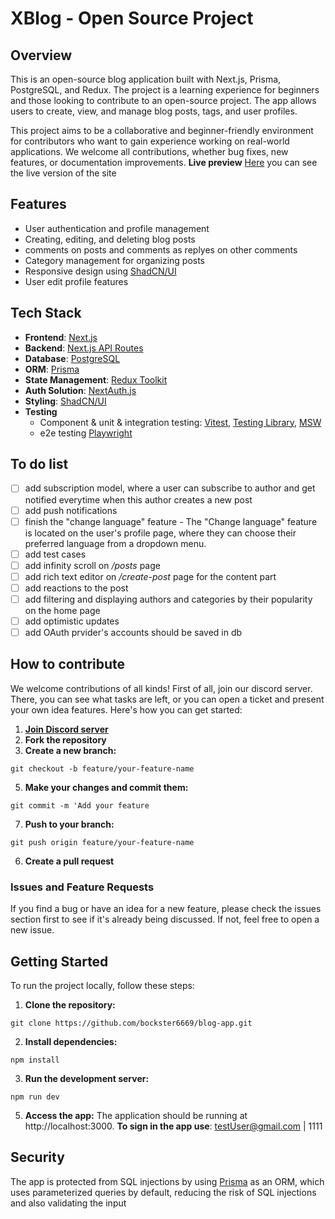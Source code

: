 # XBlog - Open Source Project

## Overview

This is an open-source blog application built with Next.js, Prisma, PostgreSQL, and Redux. The project is a learning experience for beginners and those looking to contribute to an open-source project. The app allows users to create, view, and manage blog posts, tags, and user profiles.

This project aims to be a collaborative and beginner-friendly environment for contributors who want to gain experience working on real-world applications. We welcome all contributions, whether bug fixes, new features, or documentation improvements.
**Live preview** [Here](https://blog-app-bay-one.vercel.app/) you can see the live version of the site

## Features

- User authentication and profile management
- Creating, editing, and deleting blog posts
- comments on posts and comments as replyes on other comments
- Category management for organizing posts
- Responsive design using [ShadCN/UI](https://shadcn.dev/)
- User edit profile features

## Tech Stack

- **Frontend**: [Next.js](https://nextjs.org/)
- **Backend**: [Next.js API Routes](https://nextjs.org/docs/api-routes/introduction)
- **Database**: [PostgreSQL](https://www.postgresql.org/)
- **ORM**: [Prisma](https://www.prisma.io/)
- **State Management**: [Redux Toolkit](https://redux-toolkit.js.org/)
- **Auth Solution**: [NextAuth.js](https://next-auth.js.org/getting-started/introduction)
- **Styling**: [ShadCN/UI](https://shadcn.dev/)
- **Testing**
  - Component & unit & integration testing: [Vitest](https://vitest.dev/), [Testing Library](https://testing-library.com/), [MSW](https://mswjs.io/)
  - e2e testing [Playwright](https://playwright.dev/)

## To do list
- [ ] add subscription model, where a user can subscribe to author and get notified everytime when this author creates a new post
- [ ] add push notifications
- [ ] finish the "change language" feature
      - The "Change language" feature is located on the user's profile page, where they can choose their preferred language from a dropdown menu.
- [ ] add test cases
- [ ] add infinity scroll on */posts* page
- [ ] add rich text editor on */create-post* page for the content part
- [ ] add reactions to the post
- [ ] add filtering and displaying authors and categories by their popularity on the home page
- [ ] add optimistic updates
- [ ] add OAuth prvider's accounts should be saved in db 

## How to contribute
We welcome contributions of all kinds! First of all, join our discord server. There, you can see what tasks are left, or you can open a ticket and present your own idea features. Here's how you can get started:

1. [**Join Discord server**](https://discord.gg/4DNwb3rQhZ)
2. **Fork the repository**
3. **Create a new branch:**
```console
git checkout -b feature/your-feature-name
```
5. **Make your changes and commit them:**
```console
git commit -m 'Add your feature
```
7. **Push to your branch:**
```console
git push origin feature/your-feature-name
```
6. **Create a pull request**

### Issues and Feature Requests
If you find a bug or have an idea for a new feature, please check the issues section first to see if it's already being discussed. If not, feel free to open a new issue.

## Getting Started
To run the project locally, follow these steps:

1. **Clone the repository:**
```console
git clone https://github.com/bockster6669/blog-app.git
```
2. **Install dependencies:**
 ```console
npm install
```
3. **Run the development server:**
```console
npm run dev
```
5. **Access the app:** The application should be running at http://localhost:3000.
  **To sign in the app use**: testUser@gmail.com | 1111

## Security
The app is protected from SQL injections by using [Prisma](https://www.prisma.io/orm) as an ORM, which uses parameterized queries by default, reducing the risk of SQL injections and also validating the input
